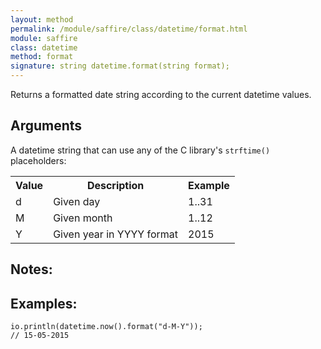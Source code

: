 ```yaml
---
layout: method
permalink: /module/saffire/class/datetime/format.html
module: saffire
class: datetime
method: format
signature: string datetime.format(string format);
---
```


Returns a formatted date string according to the current datetime values.

## Arguments
A datetime string that can use any of the C library's `strftime()` placeholders:
 
<table class="table table-bordered table-condensed table-striped">
    <tr><th>Value</th><th>Description</th><th>Example</th></tr>
    <tr><td>d</td><td>Given day</td><td>1..31</td></tr>
    <tr><td>M</td><td>Given month</td><td>1..12</td></tr>
    <tr><td>Y</td><td>Given year in YYYY format</td><td>2015</td></tr>
</table>


## Notes:

## Examples:
    io.println(datetime.now().format("d-M-Y"));
    // 15-05-2015
    
